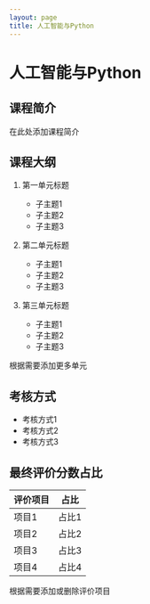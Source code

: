 ```yaml
---
layout: page
title: 人工智能与Python
---
```


# 人工智能与Python

## 课程简介

在此处添加课程简介

## 课程大纲

1. 第一单元标题
   - 子主题1
   - 子主题2
   - 子主题3

2. 第二单元标题
   - 子主题1
   - 子主题2
   - 子主题3

3. 第三单元标题
   - 子主题1
   - 子主题2
   - 子主题3

根据需要添加更多单元

## 考核方式

- 考核方式1
- 考核方式2
- 考核方式3

## 最终评价分数占比

| 评价项目 | 占比 |
|---------|------|
| 项目1  | 占比1 |
| 项目2  | 占比2 |
| 项目3  | 占比3 |
| 项目4  | 占比4 |

根据需要添加或删除评价项目
